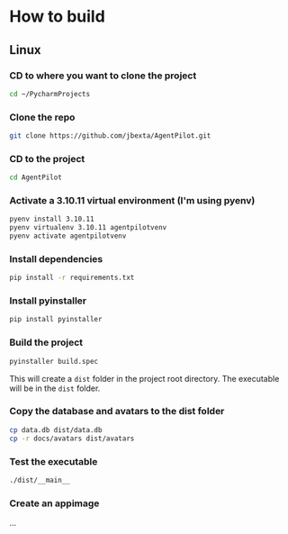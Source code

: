 # How to build

## Linux

### CD to where you want to clone the project

```bash
cd ~/PycharmProjects
```

### Clone the repo
    
```bash
git clone https://github.com/jbexta/AgentPilot.git
```

### CD to the project

```bash
cd AgentPilot
```


### Activate a 3.10.11 virtual environment (I'm using pyenv)

```bash
pyenv install 3.10.11
pyenv virtualenv 3.10.11 agentpilotvenv
pyenv activate agentpilotvenv
```


### Install dependencies

```bash
pip install -r requirements.txt
```

### Install pyinstaller

```bash
pip install pyinstaller
```

### Build the project

```bash
pyinstaller build.spec
```

This will create a `dist` folder in the project root directory. The executable will be in the `dist` folder.

### Copy the database and avatars to the dist folder

```bash
cp data.db dist/data.db
cp -r docs/avatars dist/avatars
```

### Test the executable

```bash
./dist/__main__
```

### Create an appimage

...